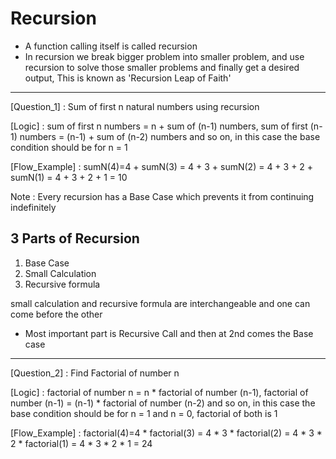 # Recursion
- A function calling itself is called recursion
- In recursion we break bigger problem into smaller problem, and use recursion to solve those smaller problems and finally get a desired output, This is known as 'Recursion Leap of Faith'

---

[Question_1] : Sum of first n natural numbers using recursion

[Logic] : sum of first n numbers = n + sum of (n-1) numbers, sum of first (n-1) numbers = (n-1) + sum of (n-2) numbers and so on, in this case the base condition should be for n = 1

[Flow_Example] : 
    sumN(4)=4 + sumN(3) = 4 + 3 + sumN(2) = 4 + 3 + 2 + sumN(1) = 4 + 3 + 2 + 1 = 10

Note : Every recursion has a Base Case which prevents it from continuing indefinitely

## 3 Parts of Recursion
1. Base Case
2. Small Calculation
3. Recursive formula 

small calculation and recursive formula are interchangeable and one can come before the other

- Most important part is Recursive Call and then at 2nd comes the Base case

---

[Question_2] : Find Factorial of number n

[Logic] : factorial of number n = n * factorial of number (n-1), factorial of number (n-1) = (n-1) * factorial of number (n-2) and so on, in this case the base condition should be for n = 1 and n = 0, factorial of both is 1

[Flow_Example] : 
    factorial(4)=4 * factorial(3) = 4 * 3 * factorial(2) = 4 * 3 * 2 * factorial(1) = 4 * 3 * 2 * 1 = 24
